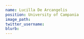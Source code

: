 ```yaml
---
name: Lucilla De Arcangelis 
position: University of Campania
image_path:
twitter_username:
blurb:
---
```

